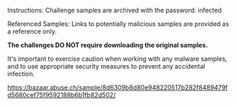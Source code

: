 Instructions:
Challenge samples are archived with the password: infected

Referenced Samples:
Links to potentially malicious samples are provided as a reference only. 

**The challenges DO NOT require downloading the original samples.** 

It's important to exercise caution when working with any malware samples, and to use appropriate security measures to prevent any accidental infection.

https://bazaar.abuse.ch/sample/8d6309b8d80e948220517b282f8489479fd5680cef75f9592188b6b1fb82d502/

